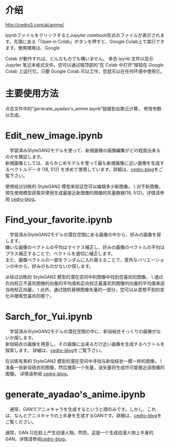 # 介绍
http://cedro3.com/ai/anime/

ipynbファイルをクリックするとJupyter notebook形式のファイルが表示されます。先頭にある「Open in Colab」ボタンを押すと、Google Colab上で実行できます。使用環境は、Google 

Colab が動作すれば、どんなものでも構いません。
单击 ipynb 文件以显示 Jupyter 笔记本格式文件。您可以通过按顶部的“在 Colab 中打开”按钮在 Google Colab 上运行它。只要 Google Colab 可以工作，您就可以在任何环境中使用它。


# 主要使用方法
点击文件中的“generate_ayadao's_anime.ipynb”链接到谷歌云计算，
修改参数以生成。


# Edit_new_image.ipynb
　学習済みStyleGAN2モデルを使って、新規画像の画像編集がどの程度出来るのかを検証します。\
新規画像としては、あらかじめモデルを使って最も新規画像に近い画像を生成するベクトルデータ (18, 512) を求めて使用しています。詳細は、[cedro-blog](http://cedro3.com/ai/edit-new-image/)をご覧下さい。

使用经过训练的 StyleGAN2 模型来验证您可以编辑多少新图像。 \ 
对于新图像，预先使用模型获取并使用生成最接近新图像的图像的矢量数据(18, 512)。详情请参阅 [cedro-blog](http://cedro3.com/ai/edit-new-image/)。


# Find_your_favorite.ipynb
　学習済みStyleGAN2モデルの潜在空間にある画像の中から、好みの画像を探します。\
嫌いな画像のベクトルの平均はマイナス補正し、好みの画像のベクトルの平均はプラス補正することで、ベクトルを適切に補正します。\
また、画像ベクトルの一部をランダムに入れ替えることで、意外なバリエーションの中から、好みのものがないか探します。

  从经过训练的 StyleGAN2 模型的潜在空间中的图像中找到您喜欢的图像。 \ 
通过负向校正不喜欢图像的向量的平均值和正向校正最喜欢的图像的向量的平均值来适当地校正向量。 \ 
此外，通过随机替换图像矢量的一部分，您可以从意想不到的变化中搜索您喜欢的那个。


# Sarch_for_Yui.ipynb
　学習済みStyleGAN2モデルの潜在空間の中に、新垣結衣そっくりの画像がないか探します。\
新垣結衣の画像を用意し、その画像に出来るだけ近い画像を生成するベクトルを探索します。
詳細は、[cedro-blog](http://cedro3.com/ai/search-for-yui/)をご覧下さい。

  在训练有素的 StyleGAN2 模型的潜在空间中寻找与新垣结衣一模一样的图像。 \ 
准备一张新垣结衣的图像，然后搜索一个矢量，该矢量将生成尽可能接近该图像的图像。
详情请参阅 [cedro-blog](http://cedro3.com/ai/search-for-yui/)。


# generate_ayadao's_anime.ipynb
　通常、GANでアニメキャラを生成するというと顔のみです。しかし、これは、なんとアニメキャラの上半身を生成するGANです。詳細は、[cedro-blog](http://cedro3.com/ai/anime/)をご覧ください。

  通常，GAN 只在脸上产生动漫人物。然而，这是一个生成动漫人物上半身的 GAN。详情请参阅[cedro-blog](http://cedro3.com/ai/anime/)。
